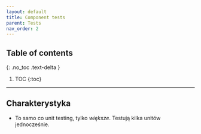 ```yaml
---
layout: default
title: Component tests
parent: Tests
nav_order: 2
---
```


## Table of contents
{: .no_toc .text-delta }

1. TOC
{:toc}

---

## Charakterystyka
- To samo co unit testing, tylko _większe_. Testują kilka unitów jednocześnie.
